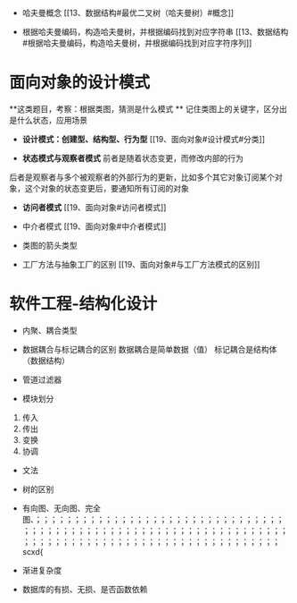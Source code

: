 #
* 哈夫曼概念
[[13、数据结构#最优二叉树（哈夫曼树）#概念]]

* 根据哈夫曼编码，构造哈夫曼树，并根据编码找到对应字符串
[[13、数据结构#根据哈夫曼编码，构造哈夫曼树，并根据编码找到对应字符序列]]

# 面向对象的设计模式
**这类题目，考察：根据类图，猜测是什么模式 **
记住类图上的关键字，区分出是什么状态，应用场景

* **设计模式：创建型、结构型、行为型**
[[19、面向对象#设计模式#分类]]

* **状态模式与观察者模式**
前者是随着状态变更，而修改内部的行为

后者是观察者与多个被观察者的外部行为的更新，比如多个其它对象订阅某个对象，这个对象的状态变更后，要通知所有订阅的对象

* **访问者模式**
[[19、面向对象#访问者模式]]

* 中介者模式
[[19、面向对象#中介者模式]]

* 类图的箭头类型


* 工厂方法与抽象工厂的区别 
[[19、面向对象#与工厂方法模式的区别]]

# 软件工程-结构化设计
* 内聚、耦合类型
* 数据耦合与标记耦合的区别
数据耦合是简单数据（值）
标记耦合是结构体（数据结构）

* 管道过滤器
* 模块划分
1. 传入
2. 传出
3. 变换
4. 协调

* 文法

* 树的区别
* 有向图、无向图、完全图、；；；；；；；；；；；；；；；；；；；；；；；；；；；；；；；；；；；；；；；；；；；；；；；；；；；；；；；；；；；；；；；；；；；；；；；；；；；；；；；；；；；；；；；；；；；；；；；；；；；scxd{
* 渐进复杂度
* 数据库的有损、无损、是否函数依赖                                                                                                                                                                                                                                                                                                                                                                                                                                                                                                                                                                                                                                                                                                                                                                                                                                                                                                                                                                                                                                                                                                                                                                                                                                                                                                                                                                                                                                                                                                     
